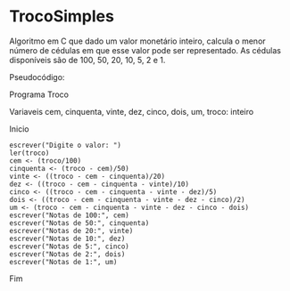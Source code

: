 # TrocoSimples
Algoritmo em C que dado um valor monetário inteiro, calcula o menor número de cédulas em que esse valor pode ser representado.
As cédulas disponíveis são de 100, 50, 20, 10, 5, 2 e 1.

Pseudocódigo:

Programa Troco

Variaveis
    cem, cinquenta, vinte, dez, cinco, dois, um, troco: inteiro
    
Inicio

    escrever("Digite o valor: ")
    ler(troco)
    cem <- (troco/100)
    cinquenta <- (troco - cem)/50) 
    vinte <- ((troco - cem - cinquenta)/20)
    dez <- ((troco - cem - cinquenta - vinte)/10)
    cinco <- ((troco - cem - cinquenta - vinte - dez)/5)
    dois <- ((troco - cem - cinquenta - vinte - dez - cinco)/2)
    um <- (troco - cem - cinquenta - vinte - dez - cinco - dois)
    escrever("Notas de 100:", cem)
    escrever("Notas de 50:", cinquenta)
    escrever("Notas de 20:", vinte)
    escrever("Notas de 10:", dez)
    escrever("Notas de 5:", cinco)
    escrever("Notas de 2:", dois)
    escrever("Notas de 1:", um)  
    
Fim
